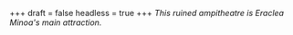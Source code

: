 
+++
draft = false
headless = true
+++
_This ruined ampitheatre is Eraclea Minoa's main attraction._
